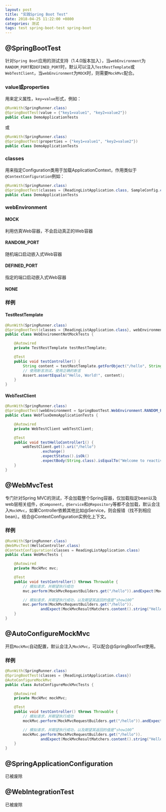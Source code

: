 ```yaml
---
layout: post
title: "实践Spring Boot Test"
date: 2018-04-25 11:22:00 +0800
categories: 测试
tags: test spring-boot-test spring-boot
---
```




## @SpringBootTest

针对`Spring Boot`应用的测试支持（1.4.0版本加入），当`webEnvironment`为`RANDOM_PORT`和`DEFINED_PORT`时，默认可以注入`TestRestTemplate`或`WebTestClient`，当`webEnvironment`为`MOCK`时，则需要`MockMvc`配合。

### value或properties

用来定义属性，`key=value`形式，例如：

```java
@RunWith(SpringRunner.class)
@SpringBootTest(value = {"key1=value1", "key2=value2"})
public class DemoApplicationTests
```

或

```java
@RunWith(SpringRunner.class)
@SpringBootTest(properties = {"key1=value1", "key2=value2"})
public class DemoApplicationTests
```

### classes

用来指定Configuration类用于加载ApplicationContext，作用类似于`@ContextConfiguration`例如：

```java
@RunWith(SpringRunner.class)
@SpringBootTest(classes = {ReadingListApplication.class, SampleConfig.class})
public class DemoApplicationTests
```

### webEnvironment

#### MOCK

利用仿真Web容器，不会启动真正的Web容器

#### RANDOM_PORT

随机端口启动嵌入式Web容器

#### DEFINED_PORT

指定的端口启动嵌入式Web容器

#### NONE

### 样例

#### TestRestTemplate

```java
@RunWith(SpringRunner.class)
@SpringBootTest(classes = {ReadingListApplication.class}, webEnvironment = SpringBootTest.WebEnvironment.RANDOM_PORT)
public class WebEnviromentNotMockTests {

    @Autowired
    private TestRestTemplate testRestTemplate;

    @Test
    public void testController() {
        String content = testRestTemplate.getForObject("/hello", String.class);
        // 使用断言测试，使用正确的断言
        Assert.assertEquals("Hello, World!", content);
    }
}
```

#### WebTestClient

```java
@RunWith(SpringRunner.class)
@SpringBootTest(webEnvironment = SpringBootTest.WebEnvironment.RANDOM_PORT)
public class WebfluxDemoApplicationTests {

    @Autowired
    private WebTestClient webTestClient;

    @Test
    public void testHelloController1() {
        webTestClient.get().uri("/hello")
                .exchange()
                .expectStatus().isOk()
                .expectBody(String.class).isEqualTo("Welcome to reactive world ~~");
    }
}
```



## @WebMvcTest

专门针对Spring MVC的测试，不会加载整个Spring容器，仅加载指定bean以及web层相关组件，`@Component`，`@Service`和`@Repository`等都不会加载，默认会注入`MockMvc`，如果Controller依赖其他比如@Service，则会报错（找不到相应bean）。结合@ContextConfiguration实例化上下文。

### 样例

```java
@RunWith(SpringRunner.class)
@WebMvcTest(HelloController.class)
@ContextConfiguration(classes = ReadingListApplication.class)
public class WebMvcTests {

    @Autowired
    private MockMvc mvc;

    @Test
    public void testController() throws Throwable {
        // 模拟请求，并期望执行成功
        mvc.perform(MockMvcRequestBuilders.get("/hello")).andExpect(MockMvcResultMatchers.status().isOk());

        // 模拟请求，并期望执行成功，以及期望其返回的值是“show100”
        mvc.perform(MockMvcRequestBuilders.get("/hello")).
                andExpect(MockMvcResultMatchers.content().string("Hello, World!"));
    }
}
```



## @AutoConfigureMockMvc

开启`MockMvc`自动配置，默认会注入`MockMvc`，可以配合@SpringBootTest使用。

### 样例

```java
@RunWith(SpringRunner.class)
@SpringBootTest(classes = {ReadingListApplication.class})
@AutoConfigureMockMvc
public class AutoConfigureMockMvcTests {

    @Autowired
    private MockMvc mockMvc;

    @Test
    public void testController() throws Throwable {
        // 模拟请求，并期望执行成功
        mockMvc.perform(MockMvcRequestBuilders.get("/hello")).andExpect(MockMvcResultMatchers.status().isOk());

        // 模拟请求，并期望执行成功，以及期望其返回的值是“show100”
        mockMvc.perform(MockMvcRequestBuilders.get("/hello")).
                andExpect(MockMvcResultMatchers.content().string("Hello, World!"));
    }
}
```

## @SpringApplicationConfiguration

已被废除

## @WebIntegrationTest

已被废除